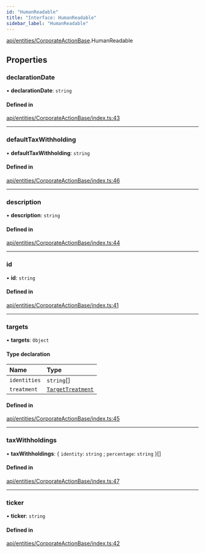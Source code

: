 ```yaml
---
id: "HumanReadable"
title: "Interface: HumanReadable"
sidebar_label: "HumanReadable"
---
```


[api/entities/CorporateActionBase](../../../../../modules/API/Entities/CorporateActionBase/CorporateActionBase.md).HumanReadable

## Properties

### declarationDate

• **declarationDate**: `string`

#### Defined in

[api/entities/CorporateActionBase/index.ts:43](https://github.com/PolymeshAssociation/polymesh-sdk/blob/acc2284c/src/api/entities/CorporateActionBase/index.ts#L43)

___

### defaultTaxWithholding

• **defaultTaxWithholding**: `string`

#### Defined in

[api/entities/CorporateActionBase/index.ts:46](https://github.com/PolymeshAssociation/polymesh-sdk/blob/acc2284c/src/api/entities/CorporateActionBase/index.ts#L46)

___

### description

• **description**: `string`

#### Defined in

[api/entities/CorporateActionBase/index.ts:44](https://github.com/PolymeshAssociation/polymesh-sdk/blob/acc2284c/src/api/entities/CorporateActionBase/index.ts#L44)

___

### id

• **id**: `string`

#### Defined in

[api/entities/CorporateActionBase/index.ts:41](https://github.com/PolymeshAssociation/polymesh-sdk/blob/acc2284c/src/api/entities/CorporateActionBase/index.ts#L41)

___

### targets

• **targets**: `Object`

#### Type declaration

| Name | Type |
| :------ | :------ |
| `identities` | `string`[] |
| `treatment` | [`TargetTreatment`](../../../../../enums/API/Entities/CorporateActionBase/Types/TargetTreatment/TargetTreatment.md) |

#### Defined in

[api/entities/CorporateActionBase/index.ts:45](https://github.com/PolymeshAssociation/polymesh-sdk/blob/acc2284c/src/api/entities/CorporateActionBase/index.ts#L45)

___

### taxWithholdings

• **taxWithholdings**: { `identity`: `string` ; `percentage`: `string`  }[]

#### Defined in

[api/entities/CorporateActionBase/index.ts:47](https://github.com/PolymeshAssociation/polymesh-sdk/blob/acc2284c/src/api/entities/CorporateActionBase/index.ts#L47)

___

### ticker

• **ticker**: `string`

#### Defined in

[api/entities/CorporateActionBase/index.ts:42](https://github.com/PolymeshAssociation/polymesh-sdk/blob/acc2284c/src/api/entities/CorporateActionBase/index.ts#L42)
